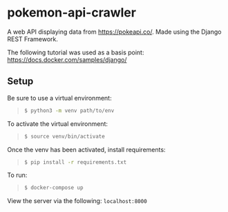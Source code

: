 # pokemon-api-crawler

A web API displaying data from https://pokeapi.co/. Made using the Django REST Framework.

The following tutorial was used as a basis point: https://docs.docker.com/samples/django/

## Setup

Be sure to use a virtual environment:
> ```sh
> $ python3 -m venv path/to/env
> ```

To activate the virtual environment:
> ```sh
> $ source venv/bin/activate
> ```

Once the venv has been activated, install requirements:
> ```sh
> $ pip install -r requirements.txt
> ```

To run:
> ```sh
> $ docker-compose up
> ```

View the server via the following:
`localhost:8000`
